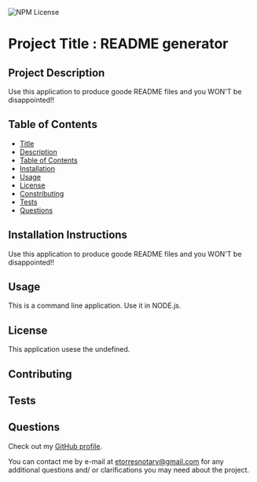 
![NPM License](https://img.shields.io/npm/l/undefined)

# Project Title : README generator

## Project Description

Use this application to produce goode README files and you WON'T be disappointed!!

## Table of Contents
* [Title](#project-title)
* [Description](#project-description)
* [Table of Contents]()
* [Installation](#installation-instructions)
* [Usage](#usage)
* [License](#license)
* [Constributing](#contributing)
* [Tests](#tests)
* [Questions](#questios)

## Installation Instructions

Use this application to produce goode README files and you WON'T be disappointed!!

## Usage 

This is a command line application.  Use it in NODE.js.

## License

This application usese the undefined.

## Contributing

## Tests

## Questions

Check out my [GitHub profile](https://github.com/etorres-revature).

You can contact me by e-mail at etorresnotary@gmail.com for any additional questions and/ or clarifications you may need about the project.
